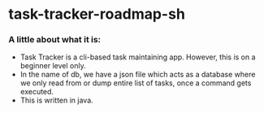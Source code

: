 # task-tracker-roadmap-sh

### A little about what it is:
- Task Tracker is a cli-based task maintaining app. However, this is on a beginner level only.
- In the name of db, we have a json file which acts as a database where we only read from or dump entire list of tasks, once a command gets executed.
- This is written in java.